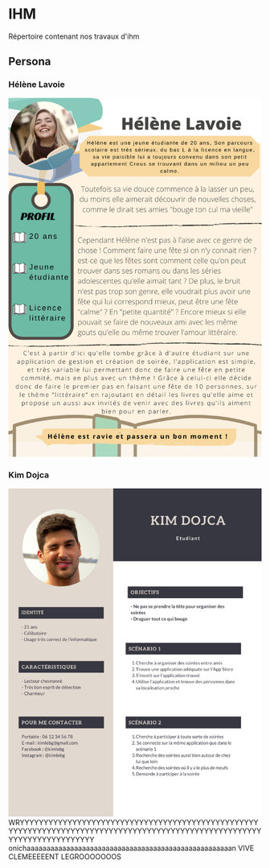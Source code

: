 # IHM
Répertoire contenant nos travaux d'ihm

## Persona
 
 
### Hélène Lavoie
 
 <img src="https://github.com/ClementLegros/IHM/blob/main/Persona/H%C3%A9l%C3%A8ne%20Lavoie.png" />

### Kim Dojca

<img src="https://github.com/ClementLegros/IHM/blob/main/Persona/Kim%20Dojca.png" />
WRYYYYYYYYYYYYYYYYYYYYYYYYYYYYYYYYYYYYYYYYYYYYYYYYYYYYYYYYYYYYYYYYYYYYYYYYYYYYYYYYYYYYYYYYYYYYYYYYYYYYYYYYYYYYYYYYYYYYYYYYY
onichaaaaaaaaaaaaaaaaaaaaaaaaaaaaaaaaaaaaaaaaaaaaaaaaaaaan
VIVE CLEMEEEEENT LEGROOOOOOOS
